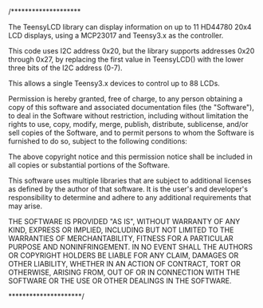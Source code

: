 /********************

The TeensyLCD library can display information on up to 11
HD44780 20x4 LCD displays, using a MCP23017 and Teensy3.x as the controller.

This code uses I2C address 0x20, but the library supports addresses 0x20
through 0x27, by replacing the first value in TeensyLCD() with the lower
three bits of the I2C address (0-7).

This allows a single Teensy3.x devices to control up to 88 LCDs.

Permission is hereby granted, free of charge, to any person obtaining
a copy of this software and associated documentation files (the
"Software"), to deal in the Software without restriction, including
without limitation the rights to use, copy, modify, merge, publish,
distribute, sublicense, and/or sell copies of the Software, and to
permit persons to whom the Software is furnished to do so, subject to
the following conditions:

The above copyright notice and this permission notice shall be
included in all copies or substantial portions of the Software.

This software uses multiple libraries that are subject to additional
licenses as defined by the author of that software. It is the user's
and developer's responsibility to determine and adhere to any additional
requirements that may arise.

THE SOFTWARE IS PROVIDED "AS IS", WITHOUT WARRANTY OF ANY KIND,
EXPRESS OR IMPLIED, INCLUDING BUT NOT LIMITED TO THE WARRANTIES OF
MERCHANTABILITY, FITNESS FOR A PARTICULAR PURPOSE AND
NONINFRINGEMENT. IN NO EVENT SHALL THE AUTHORS OR COPYRIGHT HOLDERS BE
LIABLE FOR ANY CLAIM, DAMAGES OR OTHER LIABILITY, WHETHER IN AN ACTION
OF CONTRACT, TORT OR OTHERWISE, ARISING FROM, OUT OF OR IN CONNECTION
WITH THE SOFTWARE OR THE USE OR OTHER DEALINGS IN THE SOFTWARE.


*********************/

